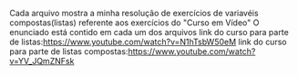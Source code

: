 Cada arquivo mostra a minha  resolução de exercícios de variavéis compostas(listas) referente aos exercícios do "Curso em Vídeo"
O enunciado está contido em cada um dos arquivos
link do curso para parte de listas:https://www.youtube.com/watch?v=N1hTsbW50eM
link do curso para parte de listas compostas:https://www.youtube.com/watch?v=YV_JQmZNFsk
